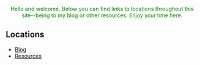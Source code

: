 <p style="color: green;" align="center">Hello and welcome. Below you can find links to locations throughout this site--being to my blog or other resources. Enjoy your time here.</p>
<h2 align="left">Locations</h2>
<ul>
  <li><a href="https://blog.dreadsec.me/">Blog</a></li>
  <li><a href="https://resource.dreadsec.me/">Resources</a></li>
</ul>

